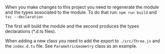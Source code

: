 When you make changes to this project you need to regenerate the module and the types associated to the module. To do that
run: 
`npm run build`
and 
`tsc --declaration`

The first will build the module and the second produces the types declarations (*.d.ts files).

When adding a new class you need to add the export to `./src/Three.js` and the `index.d.ts` file. See `ParametricGeometry` class as an example.
